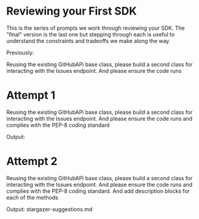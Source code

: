 # Reviewing your First SDK

This is the series of prompts we work through reviewing your SDK. The "final" version is the last one but stepping through each is useful to understand the constraints and tradeoffs we make along the way.

Previously:

Reusing the existing GitHubAPi base class, please build a second class for interacting with the Issues endpoint. And please ensure the code runs

# Attempt 1

Reusing the existing GitHubAPi base class, please build a second class for interacting with the Issues endpoint. And please ensure the code runs and complies with the PEP-8 coding standard

Output: 

# Attempt 2

Reusing the existing GitHubAPi base class, please build a second class for interacting with the Issues endpoint. And please ensure the code runs and complies with the PEP-8 coding standard. And add description blocks for each of the methods

Output: stargazer-suggestions.md